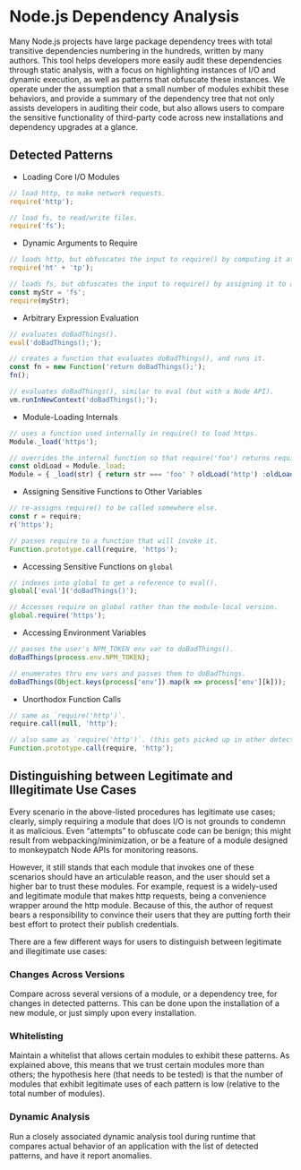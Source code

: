 # Node.js Dependency Analysis

Many Node.js projects have large package dependency trees with total transitive dependencies numbering in the hundreds, written by many authors. This tool helps developers more easily audit these dependencies through static analysis, with a focus on highlighting instances of I/O and dynamic execution, as well as patterns that obfuscate these instances. We operate under the assumption that a small number of modules exhibit these behaviors, and provide a summary of the dependency tree that not only assists developers in auditing their code, but also allows users to compare the sensitive functionality of third-party code across new installations and dependency upgrades at a glance.

## Detected Patterns

* Loading Core I/O Modules
```js
// load http, to make network requests.
require('http');

// load fs, to read/write files.
require('fs');
```

* Dynamic Arguments to Require
```js
// loads http, but obfuscates the input to require() by computing it at runtime.
require('ht' + 'tp');

// loads fs, but obfuscates the input to require() by assigning it to another variable first.
const myStr = 'fs';
require(myStr);
```

* Arbitrary Expression Evaluation
```js
// evaluates doBadThings().
eval('doBadThings();');

// creates a function that evaluates doBadThings(), and runs it.
const fn = new Function('return doBadThings();');
fn();

// evaluates doBadThings(), similar to eval (but with a Node API).
vm.runInNewContext('doBadThings();');
```

* Module-Loading Internals
```js
// uses a function used internally in require() to load https.
Module._load('https');

// overrides the internal function so that require('foo') returns require('http').
const oldLoad = Module._load;
Module = { _load(str) { return str === 'foo' ? oldLoad('http') :oldLoad(str); } }
```

* Assigning Sensitive Functions to Other Variables
```js
// re-assigns require() to be called somewhere else.
const r = require;
r('https');

// passes require to a function that will invoke it.
Function.prototype.call(require, 'https');
```

* Accessing Sensitive Functions on `global`
```js
// indexes into global to get a reference to eval().
global['eval']('doBadThings()');

// Accesses require on global rather than the module-local version.
global.require('https');
```

* Accessing Environment Variables
```js
// passes the user's NPM_TOKEN env var to doBadThings().
doBadThings(process.env.NPM_TOKEN);

// enumerates thru env vars and passes them to doBadThings.
doBadThings(Object.keys(process['env']).map(k => process['env'][k]));
```

* Unorthodox Function Calls
```js
// same as `require('http')`.
require.call(null, 'http');

// also same as `require('http')`. (this gets picked up in other detections)
Function.prototype.call(require, 'http');
```

## Distinguishing between Legitimate and Illegitimate Use Cases

Every scenario in the above-listed procedures has legitimate use cases; clearly, simply requiring a module that does I/O is not grounds to condemn it as malicious. Even “attempts” to obfuscate code can be benign; this might result from webpacking/minimization, or be a feature of a module designed to monkeypatch Node APIs for monitoring reasons.

However, it still stands that each module that invokes one of these scenarios should have an articulable reason, and the user should set a higher bar to trust these modules. For example, request is a widely-used and legitimate module that makes http requests, being a convenience wrapper around the http module. Because of this, the author of request bears a responsibility to convince their users that they are putting forth their best effort to protect their publish credentials.

There are a few different ways for users to distinguish between legitimate and illegitimate use cases:

### Changes Across Versions

Compare across several versions of a module, or a dependency tree, for changes in detected patterns. This can be done upon the installation of a new module, or just simply upon every installation.

### Whitelisting

Maintain a whitelist that allows certain modules to exhibit these patterns. As explained above, this means that we trust certain modules more than others; the hypothesis here (that needs to be tested) is that the number of modules that exhibit legitimate uses of each pattern is low (relative to the total number of modules).

### Dynamic Analysis
Run a closely associated dynamic analysis tool during runtime that compares actual behavior of an application with the list of detected patterns, and have it report anomalies.

